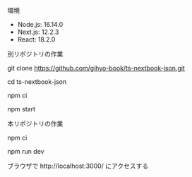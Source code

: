 環境

- Node.js: 16.14.0
- Next.js: 12.2.3
- React: 18.2.0

別リポジトリの作業

git clone https://github.com/gihyo-book/ts-nextbook-json.git

cd ts-nextbook-json

npm ci

npm start

本リポジトリの作業

npm ci

npm run dev

ブラウザで http://localhost:3000/ にアクセスする
